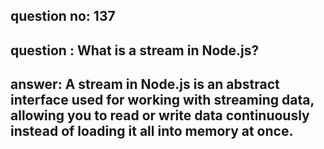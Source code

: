 
      
## question no: 137

## question : What is a stream in Node.js?

## answer: A stream in Node.js is an abstract interface used for working with streaming data, allowing you to read or write data continuously instead of loading it all into memory at once.
      